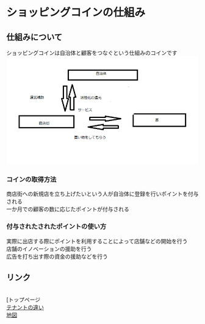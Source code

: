 # ショッピングコインの仕組み
## 仕組みについて
ショッピングコインは自治体と顧客をつなぐという仕組みのコインです
<br><img width="600px" alt="図" src="./system1.png">
### コインの取得方法
商店街への新規店を立ち上げたいという人が自治体に登録を行いポイントを付与される<br>一か月での顧客の数に応じたポイントが付与される
### 付与されたされたポイントの使い方
実際に出店する際にポイントを利用することによって店舗などの開始を行う<br>店舗のイノベーションの援助を行う<br>広告を打ち出す際の資金の援助などを行う
## リンク
<br>[トップページ
<br>[テナントの違い](.tenannt)
<br>[地図](.map)

